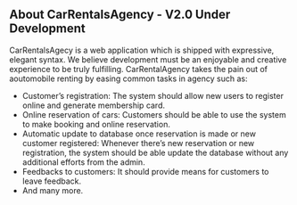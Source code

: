 
## About CarRentalsAgency - V2.0 Under Development

CarRentalsAgecy is a web application  which is shipped with expressive, elegant syntax. We believe development must be an enjoyable and creative experience to be truly fulfilling. CarRentalAgency takes the pain out of aoutomobile renting by easing common tasks in agency such as:

- Customer’s registration: The system should allow new users to register online and generate membership card.
- Online reservation of cars: Customers should be able to use the system to make booking and online reservation.
- Automatic update to database once reservation is made or new customer registered: Whenever there’s new reservation or new     registration, the system should be able update the database without any additional efforts from the admin.
- Feedbacks to customers: It should provide means for customers to leave feedback.
- And many more.
